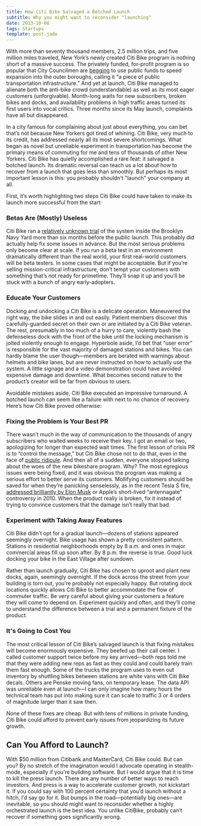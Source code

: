 ```yaml
---
title: How Citi Bike Salvaged a Botched Launch
subtitle: Why you might want to reconsider "launching"
date: 2013-10-08
tags: Startups
template: post.jade
---
```


With more than seventy thousand members, 2.5 million trips, and five million miles traveled, New York’s newly created Citi Bike program is nothing short of a massive success. The privately funded, for-profit program is so popular that City Councilmen are [begging](http://www.nydailynews.com/new-york/citi-bike-stuck-gear-article-1.1413269) to use public funds to speed expansion into the outer boroughs, calling it “a piece of public transportation infrastructure.” And yet at launch, Citi Bike managed to alienate both the anti-bike crowd (understandable) as well as its most eager customers (unforgivable). Month-long waits for new subscribers, broken bikes and docks, and availability problems in high traffic areas turned its first users into vocal critics. Three months since its May launch, complaints have all but disappeared.

In a city famous for complaining about just about everything, you can bet that’s not because New Yorkers got tired of whining. Citi Bike, very much to its credit, has addressed nearly all its most severe shortcomings. What began as novel but unreliable experiment in transportation has become the primary means of commuting for me and tens of thousands of other New Yorkers. Citi Bike has quietly accomplished a rare feat: it salvaged a botched launch. Its dramatic reversal can teach us a lot about how to recover from a launch that goes less than smoothly. But perhaps its most important lesson is this: you probably shouldn’t "launch" your company at all.

First, it’s worth highlighting two steps Citi Bike could have taken to make its launch more successful from the start:

### Betas Are (Mostly) Useless
Citi Bike ran a [relatively unknown trial](http://www.streetsblog.org/2012/10/23/citi-bike-kiosks-running-in-previews-for-brooklyn-navy-yard-workers/) of the system inside the Brooklyn Navy Yard more than six months before the public launch. This probably did actually help fix some issues in advance. But the most serious problems only become clear at scale. If you run a beta test in an environment dramatically different than the real world, your first real-world customers will be beta testers. In some cases that might be acceptable. But if you’re selling mission-critical infrastructure, don’t tempt your customers with something that’s not ready for primetime. They’ll snap it up and you’ll be stuck with a bunch of angry early-adopters.

### Educate Your Customers
Docking and undocking a Citi Bike is a delicate operation. Maneuvered the right way, the bike slides in and out easily. Patient members discover this carefully-guarded secret on their own or are initiated by a Citi Bike veteran. The rest, presumably in too much of a hurry to care, violently bash the defenseless dock with the front of the bike until the locking mechanism is jolted violently enough to engage. Hyperbole aside, I’d bet that “user error” is responsible for the vast majority of damaged stations and bikes. You can hardly blame the user though—members are berated with warnings about helmets and bike lanes, but are never instructed on how to actually use the system. A little signage and a video demonstration could have avoided expensive damage and downtime. What becomes second nature to the product’s creator will be far from obvious to users.

Avoidable mistakes aside, Citi Bike executed an impressive turnaround. A botched launch can seem like a failure with next to no chance of recovery. Here’s how Citi Bike proved otherwise:

### Fixing the Problem is Your Best PR
There wasn’t much in the way of communication to the thousands of angry subscribers who waited weeks to receive their key. I got an email or two, apologizing for longer than expected wait times. The first lesson of crisis PR is to “control the message,” but Citi Bike chose not to do that, even in the face of [public ridicule](http://observer.com/2013/07/gimme-an-s-gimme-an-h-shiti-bike-stickers-take-over-nyc-twitter/). And then all of a sudden, everyone stopped talking about the woes of the new bikeshare program. Why? The most egregious issues were being fixed, and it was obvious the program was making a serious effort to better serve its customers. Mollifying customers should be saved for when they’re panicking senselessly, as in the recent Tesla S fire, [addressed brilliantly by Elon Musk](http://www.teslamotors.com/blog/model-s-fire) or Apple’s short-lived “antennagate” controversy in 2010. When the product really is broken, fix it instead of trying to convince customers that the damage isn’t really that bad.

### Experiment with Taking Away Features
Citi Bike didn’t opt for a gradual launch—dozens of stations appeared seemingly overnight. Bike usage has shown a pretty consistent pattern. Stations in residential neighborhoods empty by 8 a.m. and ones in major commercial areas fill up soon after. By 8 p.m. the reverse is true. Good luck docking your bike in the East Village after sundown.

Rather than launch gradually, Citi Bike has chosen to uproot and plant new docks, again, seemingly overnight. If the dock across the street from your building is torn out, you’re probably not especially happy. But rotating dock locations quickly allows Citi Bike to better accommodate the flow of commuter traffic. Be very careful about giving your customers a feature they will come to depend on. Experiment quickly and often, and they’ll come to understand the difference between a trial and a permanent fixture of the product.

### It's Going to Cost You
The most critical lesson of Citi Bike’s salvaged launch is that fixing mistakes will become enormously expensive. They beefed up their call center. I called customer support twice before my key arrived—both reps told me that they were adding new reps as fast as they could and could barely train them fast enough. Some of the trucks the program uses to even out inventory by shuttling bikes between stations are white vans with Citi Bike decals. Others are Penske moving fans, on temporary lease. The data API was unreliable even at launch—I can only imagine how many hours the technical team has put into making sure it can scale to traffic 3 or 4 orders of magnitude larger than it saw then.

None of these fixes are cheap. But with tens of millions in private funding, Citi Bike could afford to prevent early issues from jeopardizing its future growth.

## Can You Afford to Launch?
With $50 million from Citibank and MasterCard, Citi Bike could. But can you? By no stretch of the imagination would I advocate operating in stealth-mode, especially if you’re building software. But I would argue that it is time to kill the press launch. There are any number of better ways to reach investors. And press is a way to accelerate customer growth, not kickstart it. If you could say with 100 percent certainty that you’d launch without a hitch, I’d say go for it. But bumps in the road—potentially big ones—are inevitable, so you should might want to reconsider whether a highly orchestrated launch is the best idea. You unlike CitiBike, probably can’t recover if something goes significantly wrong.
